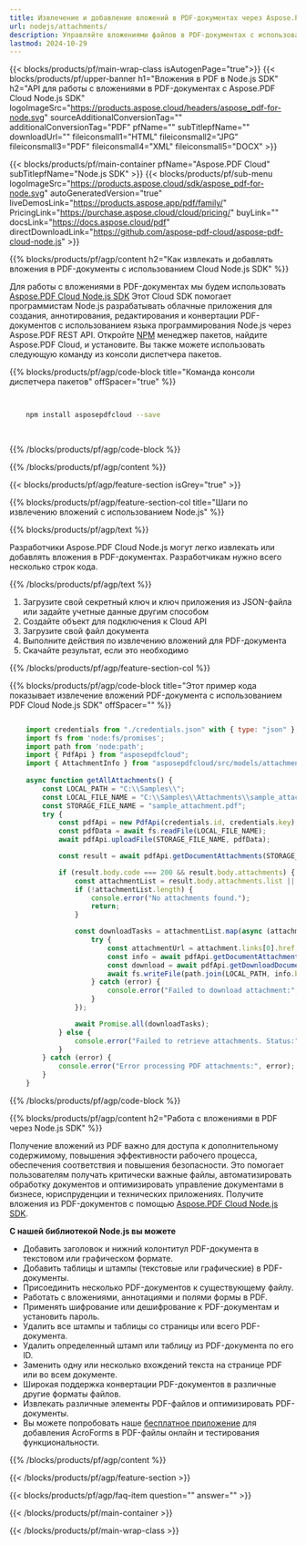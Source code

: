 ```yaml
---
title: Извлечение и добавление вложений в PDF-документах через Aspose.Pdf Cloud Node.js SDK
url: nodejs/attachments/
description: Управляйте вложениями файлов в PDF-документах с использованием Aspose.PDF Cloud SDK для Node.js. Добавляйте, перечисляйте или удаляйте встроенное содержимое.
lastmod: 2024-10-29
---
```


{{< blocks/products/pf/main-wrap-class isAutogenPage="true">}}
{{< blocks/products/pf/upper-banner h1="Вложения в PDF в Node.js SDK" h2="API для работы с вложениями в PDF-документах с Aspose.PDF Cloud Node.js SDK" logoImageSrc="https://products.aspose.cloud/headers/aspose_pdf-for-node.svg" sourceAdditionalConversionTag="" additionalConversionTag="PDF" pfName="" subTitlepfName="" downloadUrl="" fileiconsmall1="HTML" fileiconsmall2="JPG" fileiconsmall3="PDF" fileiconsmall4="XML" fileiconsmall5="DOCX" >}}

{{< blocks/products/pf/main-container pfName="Aspose.PDF Cloud" subTitlepfName="Node.js SDK" >}}
{{< blocks/products/pf/sub-menu logoImageSrc="https://products.aspose.cloud/sdk/aspose_pdf-for-node.svg"
autoGeneratedVersion="true"
liveDemosLink="https://products.aspose.app/pdf/family/" PricingLink="https://purchase.aspose.cloud/cloud/pricing/" buyLink="" docsLink="https://docs.aspose.cloud/pdf"  directDownloadLink="https://github.com/aspose-pdf-cloud/aspose-pdf-cloud-node.js" >}}

{{% blocks/products/pf/agp/content h2="Как извлекать и добавлять вложения в PDF-документы с использованием Cloud Node.js SDK" %}}

Для работы с вложениями в PDF-документах мы будем использовать
[Aspose.PDF Cloud Node.js SDK](https://products.aspose.cloud/pdf/nodejs/)
Этот Cloud SDK помогает программистам Node.js разрабатывать облачные приложения для создания, аннотирования, редактирования и конвертации PDF-документов с использованием языка программирования Node.js через Aspose.PDF REST API. Откройте
[NPM](https://www.npmjs.com/package/asposepdfcloud)
менеджер пакетов, найдите
Aspose.PDF Cloud,
и установите. Вы также можете использовать следующую команду из консоли диспетчера пакетов.

{{% blocks/products/pf/agp/code-block title="Команда консоли диспетчера пакетов" offSpacer="true" %}}

```bash

     
    npm install asposepdfcloud --save
     
     

```

{{% /blocks/products/pf/agp/code-block %}}

{{% /blocks/products/pf/agp/content %}}

{{< blocks/products/pf/agp/feature-section isGrey="true" >}}

{{% blocks/products/pf/agp/feature-section-col title="Шаги по извлечению вложений с использованием Node.js" %}}

{{% blocks/products/pf/agp/text %}}

Разработчики Aspose.PDF Cloud Node.js могут легко извлекать или добавлять вложения в PDF-документах. Разработчикам нужно всего несколько строк кода.

{{% /blocks/products/pf/agp/text %}}

1. Загрузите свой секретный ключ и ключ приложения из JSON-файла или задайте учетные данные другим способом
1. Создайте объект для подключения к Cloud API
1. Загрузите свой файл документа
1. Выполните действия по извлечению вложений для PDF-документа
1. Скачайте результат, если это необходимо

{{% /blocks/products/pf/agp/feature-section-col %}}


{{% blocks/products/pf/agp/code-block title="Этот пример кода показывает извлечение вложений PDF-документа с использованием PDF Cloud Node.js SDK" offSpacer="" %}}

```js

    import credentials from "./credentials.json" with { type: "json" };
    import fs from 'node:fs/promises';
    import path from 'node:path';
    import { PdfApi } from "asposepdfcloud";
    import { AttachmentInfo } from "asposepdfcloud/src/models/attachmentInfo.js";
    
    async function getAllAttachments() {
        const LOCAL_PATH = "C:\\Samples\\";
        const LOCAL_FILE_NAME = "C:\\Samples\\Attachments\\sample_attachment.pdf";
        const STORAGE_FILE_NAME = "sample_attachment.pdf";
        try {
            const pdfApi = new PdfApi(credentials.id, credentials.key);
            const pdfData = await fs.readFile(LOCAL_FILE_NAME);
            await pdfApi.uploadFile(STORAGE_FILE_NAME, pdfData);

            const result = await pdfApi.getDocumentAttachments(STORAGE_FILE_NAME);

            if (result.body.code === 200 && result.body.attachments) {
                const attachmentList = result.body.attachments.list || [];
                if (!attachmentList.length) {
                    console.error("No attachments found.");
                    return;
                }

                const downloadTasks = attachmentList.map(async (attachment) => {
                    try {
                        const attachmentUrl = attachment.links[0].href;
                        const info = await pdfApi.getDocumentAttachmentByIndex(STORAGE_FILE_NAME, attachmentUrl);
                        const download = await pdfApi.getDownloadDocumentAttachmentByIndex(STORAGE_FILE_NAME, attachmentUrl);
                        await fs.writeFile(path.join(LOCAL_PATH, info.body.attachment.name), download.body);
                    } catch (error) {
                        console.error("Failed to download attachment:", error);
                    }
                });

                await Promise.all(downloadTasks);
            } else {
                console.error("Failed to retrieve attachments. Status:", result.statusCode);
            }
        } catch (error) {
            console.error("Error processing PDF attachments:", error);
        }
    }
```

{{% /blocks/products/pf/agp/code-block %}}

{{% blocks/products/pf/agp/content h2="Работа с вложениями в PDF через Node.js SDK" %}}

Получение вложений из PDF важно для доступа к дополнительному содержимому, повышения эффективности рабочего процесса, обеспечения соответствия и повышения безопасности. Это помогает пользователям получать критически важные файлы, автоматизировать обработку документов и оптимизировать управление документами в бизнесе, юриспруденции и технических приложениях.
Получите вложения из PDF-документов с помощью [Aspose.PDF Cloud Node.js SDK](https://products.aspose.cloud/pdf/nodejs/).

**С нашей библиотекой Node.js вы можете**

+ Добавить заголовок и нижний колонтитул PDF-документа в текстовом или графическом формате.
+ Добавить таблицы и штампы (текстовые или графические) в PDF-документы.
+ Присоединить несколько PDF-документов к существующему файлу.
+ Работать с вложениями, аннотациями и полями формы в PDF.
+ Применять шифрование или дешифрование к PDF-документам и установить пароль.
+ Удалить все штампы и таблицы со страницы или всего PDF-документа.
+ Удалить определенный штамп или таблицу из PDF-документа по его ID.
+ Заменить одну или несколько вхождений текста на странице PDF или во всем документе.
+ Широкая поддержка конвертации PDF-документов в различные другие форматы файлов.
+ Извлекать различные элементы PDF-файлов и оптимизировать PDF-документы.
+ Вы можете попробовать наше [бесплатное приложение](https://products.aspose.app/pdf/xfa) для добавления AcroForms в PDF-файлы онлайн и тестирования функциональности.

{{% /blocks/products/pf/agp/content %}}

{{< /blocks/products/pf/agp/feature-section >}}

{{< blocks/products/pf/agp/faq-item question="" answer="" >}}

{{< /blocks/products/pf/main-container >}}

{{< /blocks/products/pf/main-wrap-class >}}
